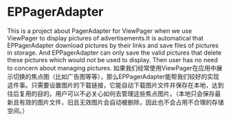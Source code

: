 # EPPagerAdapter
This is a project about PagerAdapter for ViewPager when we use ViewPager to display pictures of advertisements.It is automatical that EPPagerAdapter download pictures by their links and save files of pictures in storage. And EPPagerAdapter can only save the valid pictures that delete these pictures which would not be used to display. Then user has no need to concern about managing pictures.  如果我们经常使用ViewPager在应用中展示切换的焦点图（比如广告图等等），那么EPPagerAdapter能帮我们较好的实现这件事。只需要设置图片的下载链接，它能自动下载图片文件并保存在本地，达到往后复用的目的。用户可以不必关心如何去管理这些焦点图片。（本地只会保存最新且有效的图片文件，旧且无效图片会自动被删除，因此也不会占用不合理的存储空间。）
